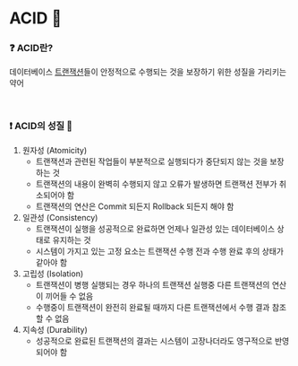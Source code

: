 # ACID 🥨

### ❓ ACID란?

데이터베이스 [트랜잭션](https://github.com/hjyeon-n/BE_TIL/blob/master/%EB%8D%B0%EC%9D%B4%ED%84%B0%EB%B2%A0%EC%9D%B4%EC%8A%A4%20%EC%83%81%EC%84%B8%EC%A0%95%EB%B3%B4/%ED%8A%B8%EB%9E%9C%EC%9E%AD%EC%85%98.md)들이 안정적으로 수행되는 것을 보장하기 위한 성질을 가리키는 약어

<br/>

### ❗ ACID의 성질 🤗

1. 원자성 (Atomicity)
   * 트랜잭션과 관련된 작업들이 부분적으로 실행되다가 중단되지 않는 것을 보장하는 것
   * 트랜잭션의 내용이 완벽히 수행되지 않고 오류가 발생하면 트랜잭션 전부가 취소되어야 함
   * 트랜잭션의 연산은 Commit 되든지 Rollback 되든지 해야 함
2. 일관성 (Consistency)
   * 트랜잭션이 실행을 성공적으로 완료하면 언제나 일관성 있는 데이터베이스 상태로 유지하는 것
   * 시스템이 가지고 있는 고정 요소는 트랜잭션 수행 전과 수행 완료 후의 상태가 같아야 함
3. 고립성 (Isolation)
   * 트랜잭션이 병행 실행되는 경우 하나의 트랜잭션 실행중 다른 트랜잭션의 연산이 끼어들 수 없음
   * 수행중이 트랜잭션이 완전히 완료될 때까지 다른 트랜잭션에서 수행 결과 참조할 수 없음
4. 지속성 (Durability)
   * 성공적으로 완료된 트랜잭션의 결과는 시스템이 고장나더라도 영구적으로 반영되어야 함